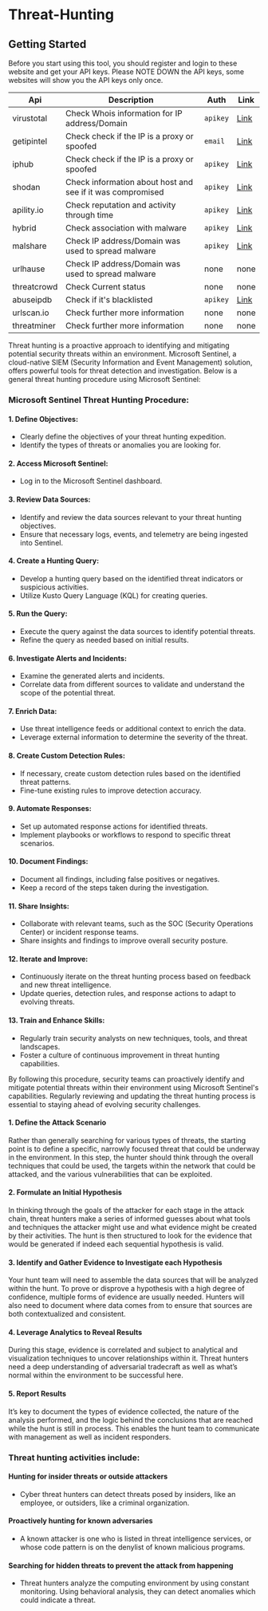 # Threat-Hunting

## Getting Started

Before you start using this tool, you should register and login to these website and get your API keys. 
Please NOTE DOWN the API keys, some websites will show you the API keys only once.

| Api         | Description                                                | Auth    | Link    |
|-------------|------------------------------------------------------------|---------|---------|
| virustotal  | Check Whois information for IP address/Domain              | `apikey`|[Link](https://www.virustotal.com/gui/sign-in)|
| getipintel  | Check check if the IP is a proxy or spoofed                | `email` |[Link](https://getipintel.net/free-proxy-vpn-tor-detection-api/)|
| iphub       | Check check if the IP is a proxy or spoofed                | `apikey`|[Link](https://iphub.info/register)|
| shodan      | Check information about host and see if it was compromised | `apikey`|[Link](https://account.shodan.io/login)|
| apility.io  | Check reputation and activity through time                 | `apikey`|[Link](https://apility.io/)|
| hybrid      | Check association with malware                             | `apikey`|[Link](https://www.hybrid-analysis.com/)|
| malshare    | Check IP address/Domain was used to spread malware         | `apikey`|[Link](http://www.malshare.com/doc.php)|
| urlhause    | Check IP address/Domain was used to spread malware         | none    |none |
| threatcrowd | Check Current status                                       | none    |none |
| abuseipdb   | Check if it's blacklisted                                  | `apikey`|[Link](https://www.abuseipdb.com/)|
| urlscan.io  | Check further more information                             | none    |none |
| threatminer | Check further more information                             | none    |none |


Threat hunting is a proactive approach to identifying and mitigating potential security threats within an environment. Microsoft Sentinel, a cloud-native SIEM (Security Information and Event Management) solution, offers powerful tools for threat detection and investigation. Below is a general threat hunting procedure using Microsoft Sentinel:
 
### Microsoft Sentinel Threat Hunting Procedure:
 
#### 1. **Define Objectives:**
   - Clearly define the objectives of your threat hunting expedition.
   - Identify the types of threats or anomalies you are looking for.
 
#### 2. **Access Microsoft Sentinel:**
   - Log in to the Microsoft Sentinel dashboard.
 
#### 3. **Review Data Sources:**
   - Identify and review the data sources relevant to your threat hunting objectives.
   - Ensure that necessary logs, events, and telemetry are being ingested into Sentinel.
 
#### 4. **Create a Hunting Query:**
   - Develop a hunting query based on the identified threat indicators or suspicious activities.
   - Utilize Kusto Query Language (KQL) for creating queries.
 
#### 5. **Run the Query:**
   - Execute the query against the data sources to identify potential threats.
   - Refine the query as needed based on initial results.
 
#### 6. **Investigate Alerts and Incidents:**
   - Examine the generated alerts and incidents.
   - Correlate data from different sources to validate and understand the scope of the potential threat.
 
#### 7. **Enrich Data:**
   - Use threat intelligence feeds or additional context to enrich the data.
   - Leverage external information to determine the severity of the threat.
 
#### 8. **Create Custom Detection Rules:**
   - If necessary, create custom detection rules based on the identified threat patterns.
   - Fine-tune existing rules to improve detection accuracy.
 
#### 9. **Automate Responses:**
   - Set up automated response actions for identified threats.
   - Implement playbooks or workflows to respond to specific threat scenarios.
 
#### 10. **Document Findings:**
   - Document all findings, including false positives or negatives.
   - Keep a record of the steps taken during the investigation.
 
#### 11. **Share Insights:**
   - Collaborate with relevant teams, such as the SOC (Security Operations Center) or incident response teams.
   - Share insights and findings to improve overall security posture.
 
#### 12. **Iterate and Improve:**
   - Continuously iterate on the threat hunting process based on feedback and new threat intelligence.
   - Update queries, detection rules, and response actions to adapt to evolving threats.
 
#### 13. **Train and Enhance Skills:**
   - Regularly train security analysts on new techniques, tools, and threat landscapes.
   - Foster a culture of continuous improvement in threat hunting capabilities.
 
By following this procedure, security teams can proactively identify and mitigate potential threats within their environment using Microsoft Sentinel's capabilities. Regularly reviewing and updating the threat hunting process is essential to staying ahead of evolving security challenges.

#### 1. Define the Attack Scenario
Rather than generally searching for various types of threats, the starting point is to define a specific, narrowly focused threat that could be underway in the environment. In this step, the hunter should think through the overall techniques that could be used, the targets within the network that could be attacked, and the various vulnerabilities that can be exploited.
 
#### 2. Formulate an Initial Hypothesis
In thinking through the goals of the attacker for each stage in the attack chain, threat hunters make a series of informed guesses about what tools and techniques the attacker might use and what evidence might be created by their activities. The hunt is then structured to look for the evidence that would be generated if indeed each sequential hypothesis is valid.
 
#### 3. Identify and Gather Evidence to Investigate each Hypothesis
Your hunt team will need to assemble the data sources that will be analyzed within the hunt. To prove or disprove a hypothesis with a high degree of confidence, multiple forms of evidence are usually needed. Hunters will also need to document where data comes from to ensure that sources are both contextualized and consistent.
 
#### 4. Leverage Analytics to Reveal Results
During this stage, evidence is correlated and subject to analytical and visualization techniques to uncover relationships within it. Threat hunters need a deep understanding of adversarial tradecraft as well as what’s normal within the environment to be successful here.
 
#### 5. Report Results
It’s key to document the types of evidence collected, the nature of the analysis performed, and the logic behind the conclusions that are reached while the hunt is still in process. This enables the hunt team to communicate with management as well as incident responders.

### Threat hunting activities include:
#### Hunting for insider threats or outside attackers
  - Cyber threat hunters can detect threats posed by insiders, like an employee, or outsiders, like a criminal organization.
#### Proactively hunting for known adversaries 
  - A known attacker is one who is listed in threat intelligence services, or whose code pattern is on the denylist of known malicious programs.
#### Searching for hidden threats to prevent the attack from happening 
  - Threat hunters analyze the computing environment by using constant monitoring. Using behavioral analysis, they can detect anomalies which could indicate a threat.
